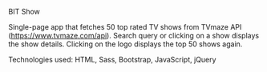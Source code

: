 BIT Show

Single-page app that fetches 50 top rated TV shows from TVmaze API (https://www.tvmaze.com/api). 
Search query or clicking on a show displays the show details. 
Clicking on the logo displays the top 50 shows again.

Technologies used: HTML, Sass, Bootstrap, JavaScript, jQuery




